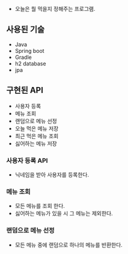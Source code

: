- 오늘은 뭘 먹을지 정해주는 프로그램.

## 사용된 기술
- Java
- Spring boot
- Gradle
- h2 database
- jpa

## 구현된 API
- 사용자 등록
- 메뉴 조회
- 랜덤으로 메뉴 선정
- 오늘 먹은 메뉴 저장
- 최근 먹은 메뉴 조회
- 싫어하는 메뉴 저장

### 사용자 등록 API
- 닉네임을 받아 사용자를 등록한다.

### 메뉴 조회
- 모든 메뉴를 조회 한다.
- 싫어하는 메뉴가 있을 시 그 메뉴는 제외한다.

### 랜덤으로 메뉴 선정
- 모든 메뉴 중에 랜덤으로 하나의 메뉴를 반환한다.